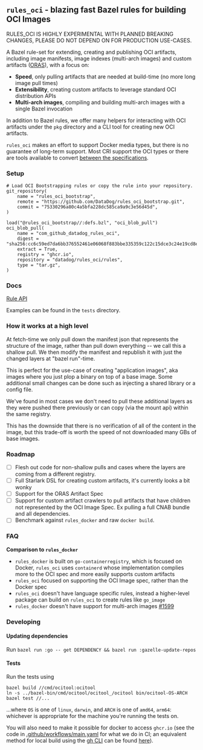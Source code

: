 ## `rules_oci` - blazing fast Bazel rules for building OCI Images

RULES_OCI IS HIGHLY EXPERIMENTAL WITH PLANNED BREAKING CHANGES, PLEASE DO NOT
DEPEND ON FOR PRODUCTION USE-CASES.

A Bazel rule-set for extending, creating and publishing OCI artifacts, including image
manifests, image indexes (multi-arch images) and custom artifacts
([ORAS](https://github.com/oras-project)), with a focus on:
* **Speed**, only pulling artifacts that are needed at build-time (no more long image pull times)
* **Extensibility**, creating custom artifacts to leverage standard OCI distribution
  APIs
* **Multi-arch images**, compiling and building multi-arch images with a single Bazel invocation

In addition to Bazel rules, we offer many helpers for interacting with OCI
artifacts under the `pkg` directory and a CLI tool for creating new OCI
artifacts.

`rules_oci` makes an effort to support Docker media types, but there is no
guarantee of long-term support. Most CRI support the OCI types or there are
tools available to convert [between the
specifications](https://github.com/opencontainers/image-spec/blob/v1.0.2/conversion.md).

### Setup

```
# Load OCI Bootstrapping rules or copy the rule into your repository.
git_repository(
    name = "rules_oci_bootstrap",
    remote = "https://github.com/DataDog/rules_oci_bootstrap.git",
    commit = "75330296a80c4a5bfa228dc585ca9a9c3e56d45d",
)

load("@rules_oci_bootstrap//:defs.bzl", "oci_blob_pull")
oci_blob_pull(
    name = "com_github_datadog_rules_oci",
    digest = "sha256:cc6c59ed7da6bb376552461e06068f883bbe335359c122c15dce3c24e19cd8e2",
    extract = True,
    registry = "ghcr.io",
    repository = "datadog/rules_oci/rules",
    type = "tar.gz",
)
```

### Docs

[Rule API](docs/docs.md)

Examples can be found in the `tests` directory.

### How it works at a high level

At fetch-time we only pull down the manifest json that represents the
structure of the image, rather than pull down everything -- we call this a shallow
pull. We then modify the manifest and republish it with just the changed layers
at "bazel run"-time.

This is perfect for the use-case of creating "application images", aka images
where you just plop a binary on top of a base image. Some additional small
changes can be done such as injecting a shared library or a config file.

We've found in most cases we don't need to pull these additional layers as they
were pushed there previously or can copy (via the mount api) within the same
registry.

This has the downside that there is no verification of all of the content
in the image, but this trade-off is worth the speed of not downloaded many GBs of
base images.

### Roadmap
* [ ] Flesh out code for non-shallow pulls and cases where the layers are coming
      from a different registry.
* [ ] Full Starlark DSL for creating custom artifacts, it's currently looks
  a bit wonky
* [ ] Support for the ORAS Artifact Spec
* [ ] Support for custom artifact crawlers to pull artifacts that have children
not represented by the OCI Image Spec. Ex pulling a full CNAB bundle and all
dependencies.
* [ ] Benchmark against `rules_docker` and raw `docker build`.

### FAQ

**Comparison to `rules_docker`**
* `rules_docker` is built on `go-containerregistry`, which is focused on Docker,
  `rules_oci` uses `containerd` whose implementation complies more to the OCI spec
  and more easily supports custom artifacts
* `rules_oci` focused on supporting the OCI Image spec, rather than the Docker
  spec
* `rules_oci` doesn't have language specific rules, instead a higher-level
  package can build on `rules_oci` to create rules like `go_image`
* `rules_docker` doesn't have support for multi-arch images [#1599](https://github.com/bazelbuild/rules_docker/issues/1599)

### Developing

#### Updating dependencies

Run `bazel run :go -- get DEPENDENCY && bazel run :gazelle-update-repos`

#### Tests

Run the tests using

```
bazel build //cmd/ocitool:ocitool 
ln -s ../bazel-bin/cmd/ocitool/ocitool_/ocitool bin/ocitool-OS-ARCH
bazel test //...
```

...where `OS` is one of `linux`, `darwin`, and `ARCH` is one of `amd64`, `arm64`: whichever is
appropriate for the machine you're running the tests on.

You will also need to make it possible for docker to access `ghcr.io` (see the code in
[.github/workflows/main.yaml](.github/workflows/main.yaml) for what we do in CI; an equivalent
method for local build using the [gh CLI](https://github.com/cli/cli) can be found
[here](https://gist.github.com/mislav/e154d707db230dc882d7194ec85d79f6)).
